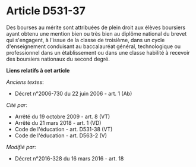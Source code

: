 # Article D531-37

Des bourses au mérite sont attribuées de plein droit aux élèves boursiers ayant obtenu une mention bien ou très bien au
diplôme national du brevet qui s'engagent, à l'issue de la classe de troisième, dans un cycle d'enseignement conduisant au
baccalauréat général, technologique ou professionnel dans un établissement ou dans une classe habilité à recevoir des
boursiers nationaux du second degré.

**Liens relatifs à cet article**

_Anciens textes_:

  - Décret n°2006-730 du 22 juin 2006 - art. 1 (Ab)

_Cité par_:

  - Arrêté du 19 octobre 2009 - art. 8 (VT)
  - Arrêté du 21 mars 2018 - art. 1 (VD)
  - Code de l'éducation - art. D531-38 (VT)
  - Code de l'éducation - art. D563-2 (V)

_Modifié par_:

  - Décret n°2016-328 du 16 mars 2016 - art. 18
